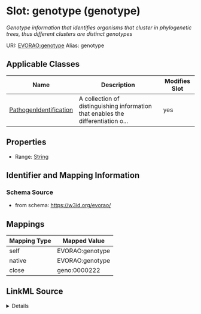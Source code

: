 

# Slot: genotype (genotype) 


_Genotype information that identifies organisms that cluster in phylogenetic trees, thus different clusters are distinct genotypes_





URI: [EVORAO:genotype](https://w3id.org/evorao/genotype)
Alias: genotype

<!-- no inheritance hierarchy -->





## Applicable Classes

| Name | Description | Modifies Slot |
| --- | --- | --- |
| [PathogenIdentification](PathogenIdentification.md) | A collection of distinguishing information that enables the differentiation o... |  yes  |







## Properties

* Range: [String](String.md)





## Identifier and Mapping Information







### Schema Source


* from schema: https://w3id.org/evorao/




## Mappings

| Mapping Type | Mapped Value |
| ---  | ---  |
| self | EVORAO:genotype |
| native | EVORAO:genotype |
| close | geno:0000222 |




## LinkML Source

<details>
```yaml
name: genotype
description: Genotype information that identifies organisms that cluster in phylogenetic
  trees, thus different clusters are distinct genotypes
title: genotype
from_schema: https://w3id.org/evorao/
close_mappings:
- geno:0000222
rank: 1000
alias: genotype
domain_of:
- PathogenIdentification
range: string
required: false
multivalued: false

```
</details>